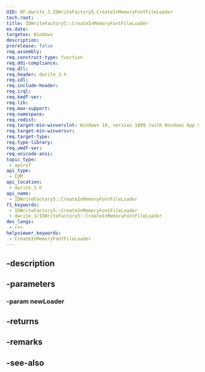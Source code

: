 ```yaml
---
UID: NF:dwrite_3.IDWriteFactory5.CreateInMemoryFontFileLoader
tech.root: 
title: IDWriteFactory5::CreateInMemoryFontFileLoader
ms.date: 
targetos: Windows
description: 
prerelease: false
req.assembly: 
req.construct-type: function
req.ddi-compliance: 
req.dll: 
req.header: dwrite_3.h
req.idl: 
req.include-header: 
req.irql: 
req.kmdf-ver: 
req.lib: 
req.max-support: 
req.namespace: 
req.redist: 
req.target-min-winverclnt: Windows 10, version 1809 (with Windows App SDK 0.5 or later)
req.target-min-winversvr: 
req.target-type: 
req.type-library: 
req.umdf-ver: 
req.unicode-ansi: 
topic_type:
 - apiref
api_type:
 - COM
api_location:
 - dwrite_3.h
api_name:
 - IDWriteFactory5::CreateInMemoryFontFileLoader
f1_keywords:
 - IDWriteFactory5::CreateInMemoryFontFileLoader
 - dwrite_3/IDWriteFactory5::CreateInMemoryFontFileLoader
dev_langs:
 - c++
helpviewer_keywords:
 - CreateInMemoryFontFileLoader
---
```


## -description

## -parameters

### -param newLoader

## -returns

## -remarks

## -see-also

